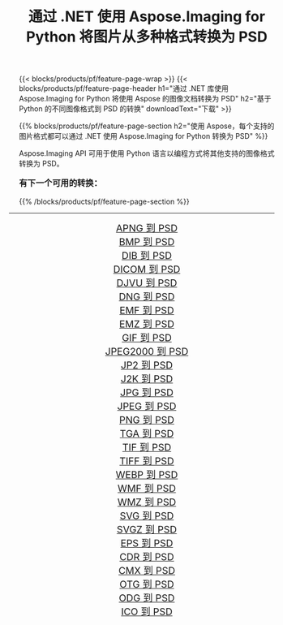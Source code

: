 ﻿---
title: 通过 .NET 使用 Aspose.Imaging for Python 将图片从多种格式转换为 PSD 
weight: 3920
url: /zh-hans/python-net/conversion/to/psd/ 
lang: zh-hans
langdirlevel: 2
locales: zh-hans,ja,it,ru,de,es,fr,nl,id,lt,pl,pt,vi,tr,ko,zh-hant,ar,hi,th,sv,cs,uk,he
description: 您可以通过 .NET 库使用 Aspose.Imaging for Python 将各种格式转换为 PSD
---

{{< blocks/products/pf/feature-page-wrap >}}
{{< blocks/products/pf/feature-page-header h1="通过 .NET 库使用 Aspose.Imaging for Python 将使用 Aspose 的图像文档转换为 PSD" h2="基于 Python 的不同图像格式到 PSD 的转换" downloadText="下载" >}}


{{% blocks/products/pf/feature-page-section  h2="使用 Aspose，每个支持的图片格式都可以通过 .NET 使用 Aspose.Imaging for Python 转换为 PSD" %}}
<p align=justify>Aspose.Imaging API 可用于使用 Python 语言以编程方式将其他支持的图像格式转换为 PSD。</p>
<h3 style="margin-top:16px;">
有下一个可用的转换：
</h3>
{{% /blocks/products/pf/feature-page-section %}}
<div class="container-fluid productfamilypage bg-gray">
    <div class="convertypes bg-gray agp-content section">
        <div class="container">
		<hr style="margin-left:-20px;"/>
		<div class="row other-converters" style="gap: 10px;font-size: 19px;text-align:center;">
		    <div class='col-md-3 other-converter remove-lp remove-rp'><a href="/imaging/zh-hans/python-net/conversion/apng-to-psd/" style="padding:15px;">APNG 到 PSD</a></div>
<div class='col-md-3 other-converter remove-lp remove-rp'><a href="/imaging/zh-hans/python-net/conversion/bmp-to-psd/" style="padding:15px;">BMP 到 PSD</a></div>
<div class='col-md-3 other-converter remove-lp remove-rp'><a href="/imaging/zh-hans/python-net/conversion/dib-to-psd/" style="padding:15px;">DIB 到 PSD</a></div>
<div class='col-md-3 other-converter remove-lp remove-rp'><a href="/imaging/zh-hans/python-net/conversion/dicom-to-psd/" style="padding:15px;">DICOM 到 PSD</a></div>
<div class='col-md-3 other-converter remove-lp remove-rp'><a href="/imaging/zh-hans/python-net/conversion/djvu-to-psd/" style="padding:15px;">DJVU 到 PSD</a></div>
<div class='col-md-3 other-converter remove-lp remove-rp'><a href="/imaging/zh-hans/python-net/conversion/dng-to-psd/" style="padding:15px;">DNG 到 PSD</a></div>
<div class='col-md-3 other-converter remove-lp remove-rp'><a href="/imaging/zh-hans/python-net/conversion/emf-to-psd/" style="padding:15px;">EMF 到 PSD</a></div>
<div class='col-md-3 other-converter remove-lp remove-rp'><a href="/imaging/zh-hans/python-net/conversion/emz-to-psd/" style="padding:15px;">EMZ 到 PSD</a></div>
<div class='col-md-3 other-converter remove-lp remove-rp'><a href="/imaging/zh-hans/python-net/conversion/gif-to-psd/" style="padding:15px;">GIF 到 PSD</a></div>
<div class='col-md-3 other-converter remove-lp remove-rp'><a href="/imaging/zh-hans/python-net/conversion/jpeg2000-to-psd/" style="padding:15px;">JPEG2000 到 PSD</a></div>
<div class='col-md-3 other-converter remove-lp remove-rp'><a href="/imaging/zh-hans/python-net/conversion/jp2-to-psd/" style="padding:15px;">JP2 到 PSD</a></div>
<div class='col-md-3 other-converter remove-lp remove-rp'><a href="/imaging/zh-hans/python-net/conversion/j2k-to-psd/" style="padding:15px;">J2K 到 PSD</a></div>
<div class='col-md-3 other-converter remove-lp remove-rp'><a href="/imaging/zh-hans/python-net/conversion/jpg-to-psd/" style="padding:15px;">JPG 到 PSD</a></div>
<div class='col-md-3 other-converter remove-lp remove-rp'><a href="/imaging/zh-hans/python-net/conversion/jpeg-to-psd/" style="padding:15px;">JPEG 到 PSD</a></div>
<div class='col-md-3 other-converter remove-lp remove-rp'><a href="/imaging/zh-hans/python-net/conversion/png-to-psd/" style="padding:15px;">PNG 到 PSD</a></div>
<div class='col-md-3 other-converter remove-lp remove-rp'><a href="/imaging/zh-hans/python-net/conversion/tga-to-psd/" style="padding:15px;">TGA 到 PSD</a></div>
<div class='col-md-3 other-converter remove-lp remove-rp'><a href="/imaging/zh-hans/python-net/conversion/tif-to-psd/" style="padding:15px;">TIF 到 PSD</a></div>
<div class='col-md-3 other-converter remove-lp remove-rp'><a href="/imaging/zh-hans/python-net/conversion/tiff-to-psd/" style="padding:15px;">TIFF 到 PSD</a></div>
<div class='col-md-3 other-converter remove-lp remove-rp'><a href="/imaging/zh-hans/python-net/conversion/webp-to-psd/" style="padding:15px;">WEBP 到 PSD</a></div>
<div class='col-md-3 other-converter remove-lp remove-rp'><a href="/imaging/zh-hans/python-net/conversion/wmf-to-psd/" style="padding:15px;">WMF 到 PSD</a></div>
<div class='col-md-3 other-converter remove-lp remove-rp'><a href="/imaging/zh-hans/python-net/conversion/wmz-to-psd/" style="padding:15px;">WMZ 到 PSD</a></div>
<div class='col-md-3 other-converter remove-lp remove-rp'><a href="/imaging/zh-hans/python-net/conversion/svg-to-psd/" style="padding:15px;">SVG 到 PSD</a></div>
<div class='col-md-3 other-converter remove-lp remove-rp'><a href="/imaging/zh-hans/python-net/conversion/svgz-to-psd/" style="padding:15px;">SVGZ 到 PSD</a></div>
<div class='col-md-3 other-converter remove-lp remove-rp'><a href="/imaging/zh-hans/python-net/conversion/eps-to-psd/" style="padding:15px;">EPS 到 PSD</a></div>
<div class='col-md-3 other-converter remove-lp remove-rp'><a href="/imaging/zh-hans/python-net/conversion/cdr-to-psd/" style="padding:15px;">CDR 到 PSD</a></div>
<div class='col-md-3 other-converter remove-lp remove-rp'><a href="/imaging/zh-hans/python-net/conversion/cmx-to-psd/" style="padding:15px;">CMX 到 PSD</a></div>
<div class='col-md-3 other-converter remove-lp remove-rp'><a href="/imaging/zh-hans/python-net/conversion/otg-to-psd/" style="padding:15px;">OTG 到 PSD</a></div>
<div class='col-md-3 other-converter remove-lp remove-rp'><a href="/imaging/zh-hans/python-net/conversion/odg-to-psd/" style="padding:15px;">ODG 到 PSD</a></div>
<div class='col-md-3 other-converter remove-lp remove-rp'><a href="/imaging/zh-hans/python-net/conversion/ico-to-psd/" style="padding:15px;">ICO 到 PSD</a></div>
                </div>
        </div>
    </div>
</div>
<br/>

